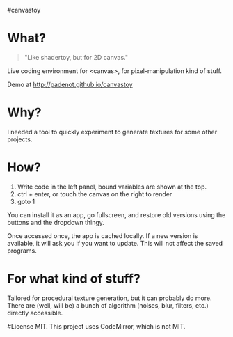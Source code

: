 #canvastoy

# What?

> "Like shadertoy, but for 2D canvas."

Live coding environment for &lt;canvas&gt;, for pixel-manipulation kind of
stuff.

Demo at <http://padenot.github.io/canvastoy>

# Why?

I needed a tool to quickly experiment to generate textures for some other
projects.

# How?
1. Write code in the left panel, bound variables are shown at the top.
1. ctrl + enter, or touch the canvas on the right to render
1. goto 1

You can install it as an app, go fullscreen, and restore old versions using the
buttons and the dropdown thingy.

Once accessed once, the app is cached locally. If a new version is available,
it will ask you if you want to update. This will not affect the saved programs.

# For what kind of stuff?
Tailored for procedural texture generation, but it can probably do more. There
are (well, will be) a bunch of algorithm (noises, blur, filters, etc.) directly
accessible.

#License
MIT. This project uses CodeMirror, which is not MIT.
